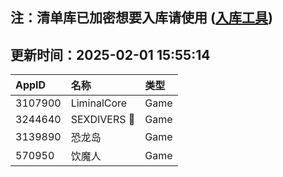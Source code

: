 ## 注：清单库已加密想要入库请使用 ([入库工具](https://github.com/BlankTMing/ManifestAutoUpdate/releases))

## 更新时间：2025-02-01 15:55:14
| AppID | 名称 | 类型  |
| :-------------------- | :----------------------------- | :----------- |
| 3107900 | LiminalCore| Game |
| 3244640 | SEXDIVERS 🔞| Game |
| 3139890 | 恐龙岛| Game |
| 570950 | 饮魔人| Game |
